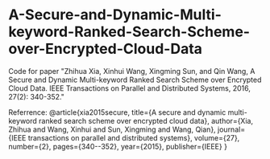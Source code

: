 # A-Secure-and-Dynamic-Multi-keyword-Ranked-Search-Scheme-over-Encrypted-Cloud-Data
Code for paper "Zhihua Xia, Xinhui Wang, Xingming Sun, and Qin Wang, A Secure and Dynamic Multi-keyword Ranked Search Scheme over Encrypted Cloud Data. IEEE Transactions on Parallel and Distributed Systems, 2016, 27(2): 340-352."

Referrence:
@article{xia2015secure,
  title={A secure and dynamic multi-keyword ranked search scheme over encrypted cloud data},
  author={Xia, Zhihua and Wang, Xinhui and Sun, Xingming and Wang, Qian},
  journal={IEEE transactions on parallel and distributed systems},
  volume={27},
  number={2},
  pages={340--352},
  year={2015},
  publisher={IEEE}
}
